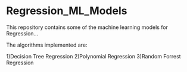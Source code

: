 # Regression_ML_Models
This repository contains some of the machine learning models for Regression...

The algorithms implemented are:

1)Decision Tree Regression
2)Polynomial Regression
3)Random Forrest Regression
